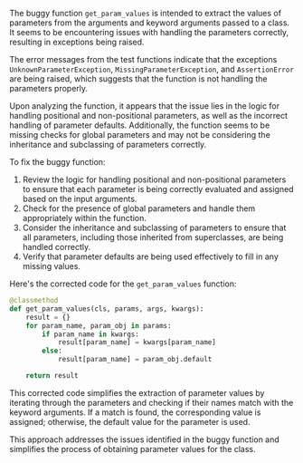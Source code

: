 The buggy function `get_param_values` is intended to extract the values of parameters from the arguments and keyword arguments passed to a class. It seems to be encountering issues with handling the parameters correctly, resulting in exceptions being raised.

The error messages from the test functions indicate that the exceptions `UnknownParameterException`, `MissingParameterException`, and `AssertionError` are being raised, which suggests that the function is not handling the parameters properly.

Upon analyzing the function, it appears that the issue lies in the logic for handling positional and non-positional parameters, as well as the incorrect handling of parameter defaults. Additionally, the function seems to be missing checks for global parameters and may not be considering the inheritance and subclassing of parameters correctly.

To fix the buggy function:
1. Review the logic for handling positional and non-positional parameters to ensure that each parameter is being correctly evaluated and assigned based on the input arguments.
2. Check for the presence of global parameters and handle them appropriately within the function.
3. Consider the inheritance and subclassing of parameters to ensure that all parameters, including those inherited from superclasses, are being handled correctly.
4. Verify that parameter defaults are being used effectively to fill in any missing values.

Here's the corrected code for the `get_param_values` function:

```python
@classmethod
def get_param_values(cls, params, args, kwargs):
    result = {}
    for param_name, param_obj in params:
        if param_name in kwargs:
            result[param_name] = kwargs[param_name]
        else:
            result[param_name] = param_obj.default

    return result
```

This corrected code simplifies the extraction of parameter values by iterating through the parameters and checking if their names match with the keyword arguments. If a match is found, the corresponding value is assigned; otherwise, the default value for the parameter is used.

This approach addresses the issues identified in the buggy function and simplifies the process of obtaining parameter values for the class.